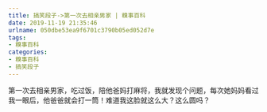 ```yaml
---
title: 搞笑段子->第一次去相亲男家 | 糗事百科
date: 2019-11-19 21:35:46
urlname: 050dbe53ea9f6701c3790b05ed052d7e
tags: 
- 糗事百科
categories:
- 糗事百科
- 搞笑段子
---
```

第一次去相亲男家，吃过饭，陪他爸妈打麻将，我就发现个问题，每次她妈妈看过我一眼后，他爸爸就会打一筒！难道我这脸就这么大？这么圆吗？


